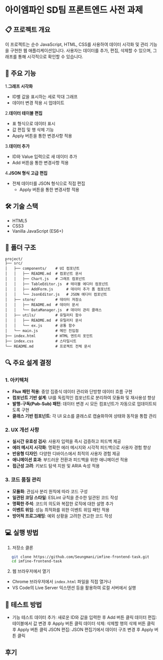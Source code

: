 # 아이엠파인 SD팀 프론트엔드 사전 과제

## 📋 프로젝트 개요

이 프로젝트는 순수 JavaScript, HTML, CSS를 사용하여 데이터 시각화 및 관리 기능을 구현한 웹 애플리케이션입니다. 
사용자는 데이터를 추가, 편집, 삭제할 수 있으며, 그래프를 통해 시각적으로 확인할 수 있습니다.

## 🚀 주요 기능

1.**그래프 시각화**
   - ID별 값을 표시하는 세로 막대 그래프
   - 데이터 변경 적용 시 업데이트

2.**데이터 테이블 편집**
   - 표 형식으로 데이터 표시
   - 값 편집 및 행 삭제 기능
   - Apply 버튼을 통한 변경사항 적용

3.**데이터 추가**
   - ID와 Value 입력으로 새 데이터 추가
   - Add 버튼을 통한 변경사항 적용

4.**JSON 형식 고급 편집**
   - 전체 데이터를 JSON 형식으로 직접 편집
	 - Apply 버튼을 통한 변경사항 적용

## 🛠️ 기술 스택

- HTML5
- CSS3
- Vanilla JavaScript (ES6+)

## 📁 폴더 구조
``` text
project/
├── src/
│   ├── components/    # UI 컴포넌트
│   │   ├── README.md  # 컴포넌트 문서
│   │   ├── Chart.js   # 그래프 컴포넌트
│   │   ├── TableEditor.js  # 테이블 에디터 컴포넌트
│   │   ├── AddForm.js      # 데이터 추가 폼 컴포넌트
│   │   └── JsonEditor.js   # JSON 에디터 컴포넌트
│   ├── store/         # 데이터 저장소
│   │   ├── README.md  # 데이터 문서
│   │   └── DataManager.js  # 데이터 관리 클래스
│   ├── utils/         # 유틸리티 함수
│   │   ├── README.md  # 유틸리티 문서
│   │   └── ex.js      # 공통 함수 
│   └── main.js        # 메인 진입점
├── index.html         # HTML 엔트리 포인트
├── index.css          # 스타일시트
└── README.md          # 프로젝트 전체 문서
```

## 🔍 주요 설계 결정

### 1. 아키텍처

- **Flux 패턴 적용**: 중앙 집중식 데이터 관리와 단방향 데이터 흐름 구현
- **컴포넌트 기반 설계**: UI를 독립적인 컴포넌트로 분리하여 모듈화 및 재사용성 향상
- **발행-구독(Pub-Sub) 패턴**: 데이터 변경 시 모든 컴포넌트가 자동으로 업데이트되도록 구현
- **클래스 기반 컴포넌트**: 각 UI 요소를 클래스로 캡슐화하여 상태와 동작을 통합 관리

### 2. UX 개선 사항

- **실시간 유효성 검사**: 사용자 입력을 즉시 검증하고 피드백 제공
- **에러 메시지 시각화**: 명확한 에러 메시지와 시각적 피드백으로 사용자 경험 향상
- **반응형 디자인**: 다양한 디바이스에서 최적의 사용자 경험 제공
- **애니메이션 효과**: 부드러운 전환과 피드백을 위한 애니메이션 적용
- **접근성 고려**: 키보드 탐색 지원 및 ARIA 속성 적용

### 3. 코드 품질 관리

- **모듈화**: 관심사 분리 원칙에 따라 코드 구성
- **일관된 코딩 스타일**: ESLint 규칙을 준수한 일관된 코드 작성
- **명확한 주석**: 코드의 의도와 복잡한 로직에 대한 설명 추가
- **이벤트 위임**: 성능 최적화를 위한 이벤트 위임 패턴 적용
- **방어적 프로그래밍**: 예외 상황을 고려한 견고한 코드 작성

## 💻 실행 방법

1. 저장소 클론
```bash
   git clone https://github.com/Seungmani/imfine-frontend-task.git
   cd imfine-frontend-task
```
2. 웹 브라우저에서 열기
- Chrome 브라우저에서 `index.html` 파일을 직접 열거나
- VS Code의 Live Server 익스텐션 등을 활용하여 로컬 서버에서 실행


## 🧪 테스트 방법

- 기능 테스트
데이터 추가: 새로운 ID와 값을 입력한 후 Add 버튼 클릭
데이터 편집: 테이블에서 값 변경 후 Apply 버튼 클릭
데이터 삭제: 삭제할 행의 삭제 버튼 클릭 후 Apply 버튼 클릭
JSON 편집: JSON 편집기에서 데이터 구조 변경 후 Apply 버튼 클릭

## 후기
